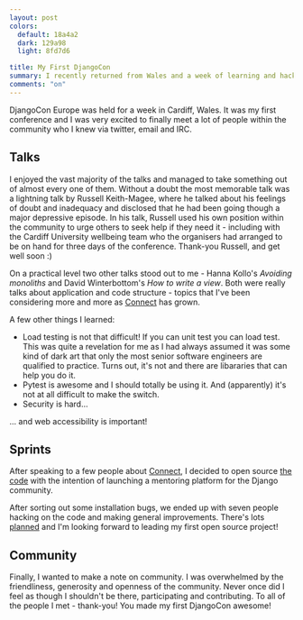 ```yaml
---
layout: post
colors:
  default: 18a4a2
  dark: 129a98
  light: 8fd7d6

title: My First DjangoCon
summary: I recently returned from Wales and a week of learning and hacking at DjangoCon EU - where I met a whole lot of lovely people and learned heaps of new things. These are my notes.
comments: "on"
---
```


DjangoCon Europe was held for a week in Cardiff, Wales. It was my first conference and I was very excited to finally meet a lot of people within the community who I knew via twitter, email and IRC.

## Talks

I enjoyed the vast majority of the talks and managed to take something out of almost every one of them. Without a doubt the most memorable talk was a lightning talk by Russell Keith-Magee, where he talked about his feelings of doubt and inadequacy and disclosed that he had been going though a major depressive episode. In his talk, Russell used his own position within the community to urge others to seek help if they need it - including with the Cardiff University wellbeing team who the organisers had arranged to be on hand for three days of the conference. Thank-you Russell, and get well soon :)

On a practical level two other talks stood out to me - Hanna Kollo's _Avoiding monoliths_ and David Winterbottom's _How to write a view_. Both were really talks about application and code structure - topics that I've been considering more and more as [Connect](/connect) has grown.

A few other things I learned:

- Load testing is not that difficult! If you can unit test you can load test. This was quite a revelation for me as I had always assumed it was some kind of dark art that only the most senior software engineers are qualified to practice. Turns out, it's not and there are libararies that can help you do it.
- Pytest is awesome and I should totally be using it. And (apparently) it's not at all difficult to make the switch.
- Security is hard...

... and web accessibility is important!

## Sprints

After speaking to a few people about [Connect](/connect), I decided to open source [the code](https://github.com/nlhkabu/connect) with the intention of launching a mentoring platform for the Django community.

After sorting out some installation bugs, we ended up with seven people hacking on the code and making general improvements. There's lots [planned](http://django-mentor-connect.readthedocs.org/en/latest/roadmap.html) and I'm looking forward to leading my first open source project!

## Community

Finally, I wanted to make a note on community. I was overwhelmed by the friendliness, generosity and openness of the community. Never once did I feel as though I shouldn't be there, participating and contributing.
To all of the people I met - thank-you! You made my first DjangoCon awesome!
